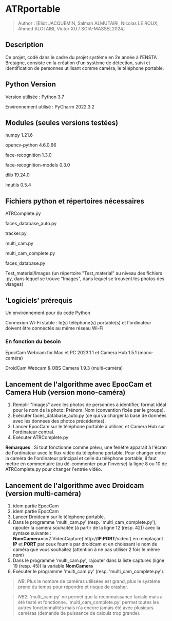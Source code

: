 # ATRportable
> Author : [Eliot JACQUEMIN, Salman ALMUTAIRI, Nicolas LE ROUX, Ahmed ALOTAIBI, Victor XU / SOIA-MASSEL2024]

## Description
Ce projet, codé dans le cadre du projet système en 2e année à l'ENSTA Bretagne, consiste en la création d'un système de détection, suivi et identification de personnes utilisant comme caméra, le téléphone portable.

## Python Version
Version utilisée : Python 3.7

Environnement utilisé : PyCharm 2022.3.2

## Modules (seules versions testées)
numpy 1.21.6 

opencv-python 4.6.0.66 

face-recognition 1.3.0 

face-recognition-models 0.3.0

dlib 19.24.0

imutils 0.5.4

## Fichiers python et répertoires nécessaires
ATRComplete.py

faces_database_auto.py

tracker.py

multi_cam.py

multi_cam_complete.py

faces_database.py

Test_material/Images (un répertoire "Test_material" au niveau des fichiers .py, dans lequel se trouve "Images", dans lequel se trouvent les photos des visages)

## 'Logiciels' prérequis

Un environnement pour du code Python

Connexion Wi-Fi stable : le(s) téléphone(s) portable(s) et l'ordinateur doivent être connectés au même réseau Wi-Fi


### En fonction du besoin
EpocCam Webcam for Mac et PC 2023.1.1 et Camera Hub 1.5.1 (mono-caméra)

DroidCam Webcam & OBS Camera 1.9.3 (multi-caméra)


## Lancement de l'algorithme avec EpocCam et Camera Hub (version mono-caméra)

1. Remplir "Images" avec les photos de personnes à identifier, format idéal pour le nom de la photo: Prénom_Nom (convention fixée par le groupe).
2. Exécuter faces_database_auto.py (ce qui va charger la base de données avec les données des photos précédentes).
3. Lancer EpocCam sur le téléphone portable à utiliser, et Camera Hub sur l'ordinateur central.
4. Exécuter ATRComplete.py

**Remarques** : Si tout fonctionne comme prévu, une fenêtre apparait à l'écran de l'ordinateur avec le flux vidéo du téléphone portable. Pour changer entre la caméra de l'ordinateur principal et celle du téléphone portable, il faut mettre en commentaire (ou dé-commenter pour l'inverse) la ligne 8 ou 10 de ATRComplete.py pour changer l'entrée vidéo.

## Lancement de l'algorithme avec Droidcam (version multi-caméra)

1. idem partie EpocCam
2. idem partie EpocCam
3. Lancer Droidcam sur le téléphone portable.
4. Dans le programme 'multi_cam.py' (resp. 'multi_cam_complete.py'), rajouter la caméra souhaitée (à partir de la ligne 12 (resp. 42)) avec la syntaxe suivante : **NomCamera**=cv2.VideoCapture('http://**IP**:**PORT**/video') en remplaçant **IP** et **PORT** par ceux fournis par droidcam et en choissant le nom de caméra que vous souhaitez (attention à ne pas utiliser 2 fois le même nom)
5. Dans le programme 'multi_cam.py', rajouter dans la liste captures (ligne 19 (resp. 45)) la variable **NomCamera**
6. Exécuter le programme 'multi_cam.py' (resp. 'multi_cam_complete.py').

> _NB_: Plus le nombre de caméras utilisées est grand, plus le système prend du temps pour répondre et risque de crasher.

> _NB2_: 'multi_cam.py' ne permet que la reconnaissance faciale mais a été testé et fonctionne. 'multi_cam_complete.py' permet toutes les autres fonctionnalités mais n'a encore jamais été avec plusieurs caméras (demande de puissance de calculs trop grande).
